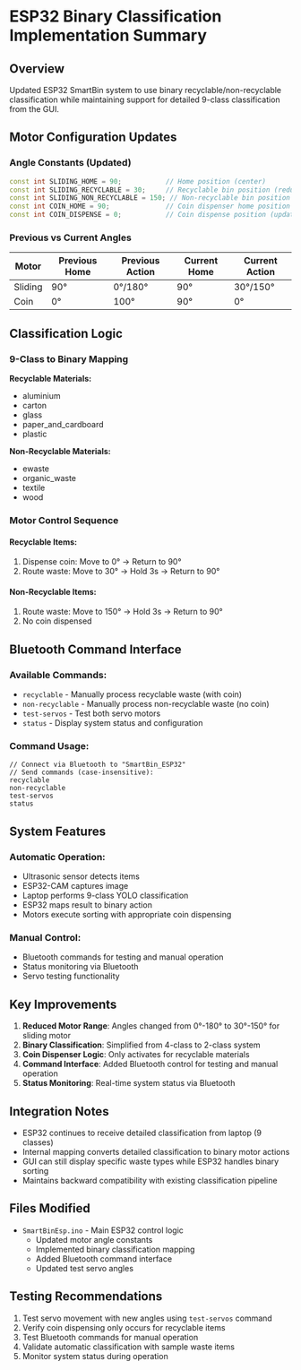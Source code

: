 # ESP32 Binary Classification Implementation Summary

## Overview
Updated ESP32 SmartBin system to use binary recyclable/non-recyclable classification while maintaining support for detailed 9-class classification from the GUI.

## Motor Configuration Updates

### Angle Constants (Updated)
```cpp
const int SLIDING_HOME = 90;           // Home position (center)
const int SLIDING_RECYCLABLE = 30;     // Recyclable bin position (reduced angle)
const int SLIDING_NON_RECYCLABLE = 150; // Non-recyclable bin position (reduced angle)
const int COIN_HOME = 90;              // Coin dispenser home position (updated)
const int COIN_DISPENSE = 0;           // Coin dispense position (updated)
```

### Previous vs Current Angles
| Motor | Previous Home | Previous Action | Current Home | Current Action |
|-------|---------------|-----------------|--------------|----------------|
| Sliding | 90° | 0°/180° | 90° | 30°/150° |
| Coin | 0° | 100° | 90° | 0° |

## Classification Logic

### 9-Class to Binary Mapping
**Recyclable Materials:**
- aluminium
- carton  
- glass
- paper_and_cardboard
- plastic

**Non-Recyclable Materials:**
- ewaste
- organic_waste
- textile
- wood

### Motor Control Sequence

#### Recyclable Items:
1. Dispense coin: Move to 0° → Return to 90°
2. Route waste: Move to 30° → Hold 3s → Return to 90°

#### Non-Recyclable Items:
1. Route waste: Move to 150° → Hold 3s → Return to 90°
2. No coin dispensed

## Bluetooth Command Interface

### Available Commands:
- `recyclable` - Manually process recyclable waste (with coin)
- `non-recyclable` - Manually process non-recyclable waste (no coin)
- `test-servos` - Test both servo motors
- `status` - Display system status and configuration

### Command Usage:
```
// Connect via Bluetooth to "SmartBin_ESP32"
// Send commands (case-insensitive):
recyclable
non-recyclable
test-servos
status
```

## System Features

### Automatic Operation:
- Ultrasonic sensor detects items
- ESP32-CAM captures image
- Laptop performs 9-class YOLO classification
- ESP32 maps result to binary action
- Motors execute sorting with appropriate coin dispensing

### Manual Control:
- Bluetooth commands for testing and manual operation
- Status monitoring via Bluetooth
- Servo testing functionality

## Key Improvements

1. **Reduced Motor Range**: Angles changed from 0°-180° to 30°-150° for sliding motor
2. **Binary Classification**: Simplified from 4-class to 2-class system
3. **Coin Dispenser Logic**: Only activates for recyclable materials
4. **Command Interface**: Added Bluetooth control for testing and manual operation
5. **Status Monitoring**: Real-time system status via Bluetooth

## Integration Notes

- ESP32 continues to receive detailed classification from laptop (9 classes)
- Internal mapping converts detailed classification to binary motor actions
- GUI can still display specific waste types while ESP32 handles binary sorting
- Maintains backward compatibility with existing classification pipeline

## Files Modified

- `SmartBinEsp.ino` - Main ESP32 control logic
  - Updated motor angle constants
  - Implemented binary classification mapping
  - Added Bluetooth command interface
  - Updated test servo angles

## Testing Recommendations

1. Test servo movement with new angles using `test-servos` command
2. Verify coin dispensing only occurs for recyclable items
3. Test Bluetooth commands for manual operation
4. Validate automatic classification with sample waste items
5. Monitor system status during operation
